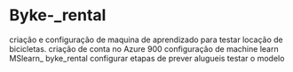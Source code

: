 # Byke-_rental
criação e configuração de maquina de  aprendizado para testar locação de bicicletas.
criação de conta no Azure 900
configuração de machine learn MSlearn_ byke_rental
configurar etapas de prever alugueis
testar o modelo
